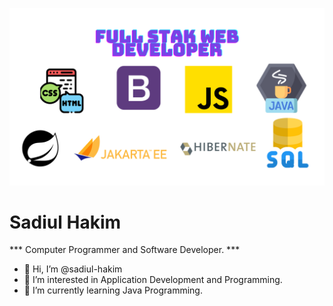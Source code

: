 
![Img](https://github.com/sadiul-hakim/sadiul-hakim/blob/main/Pic.png?raw=true)

# Sadiul Hakim
*** Computer Programmer and Software Developer. ***

- 👋 Hi, I’m @sadiul-hakim
- 👀 I’m interested in Application Development and Programming.
- 🌱 I’m currently learning Java Programming.


<!---
sadiul-hakim/sadiul-hakim is a ✨ special ✨ repository because its `README.md` (this file) appears on your GitHub profile.
You can click the Preview link to take a look at your changes.
--->

